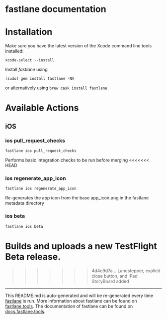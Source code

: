 fastlane documentation
================
# Installation

Make sure you have the latest version of the Xcode command line tools installed:

```
xcode-select --install
```

Install _fastlane_ using
```
[sudo] gem install fastlane -NV
```
or alternatively using `brew cask install fastlane`

# Available Actions
## iOS
### ios pull_request_checks
```
fastlane ios pull_request_checks
```
Performs basic integration checks to be run before merging
<<<<<<< HEAD
### ios regenerate_app_icon
```
fastlane ios regenerate_app_icon
```
Re-generates the app icon from the base app_icon.png in the fastlane metadata directory
### ios beta
```
fastlane ios beta
```
Builds and uploads a new TestFlight Beta release.
=======
>>>>>>> 4d4c9d7a... Lanestepper, explicit close button, and iPad StoryBoard added

----

This README.md is auto-generated and will be re-generated every time [fastlane](https://fastlane.tools) is run.
More information about fastlane can be found on [fastlane.tools](https://fastlane.tools).
The documentation of fastlane can be found on [docs.fastlane.tools](https://docs.fastlane.tools).
